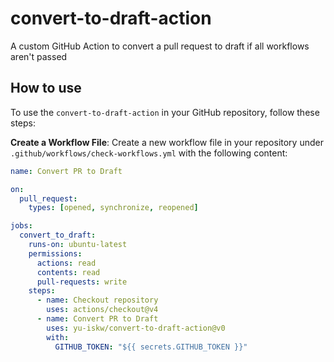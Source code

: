 # convert-to-draft-action

A custom GitHub Action to convert a pull request to draft if all workflows aren't passed

## How to use

To use the `convert-to-draft-action` in your GitHub repository, follow these steps:

**Create a Workflow File**:
Create a new workflow file in your repository under `.github/workflows/check-workflows.yml` with the following content:

```yaml
name: Convert PR to Draft

on:
  pull_request:
    types: [opened, synchronize, reopened]

jobs:
  convert_to_draft:
    runs-on: ubuntu-latest
    permissions:
      actions: read
      contents: read
      pull-requests: write
    steps:
      - name: Checkout repository
        uses: actions/checkout@v4
      - name: Convert PR to Draft
        uses: yu-iskw/convert-to-draft-action@v0
        with:
          GITHUB_TOKEN: "${{ secrets.GITHUB_TOKEN }}"
```
